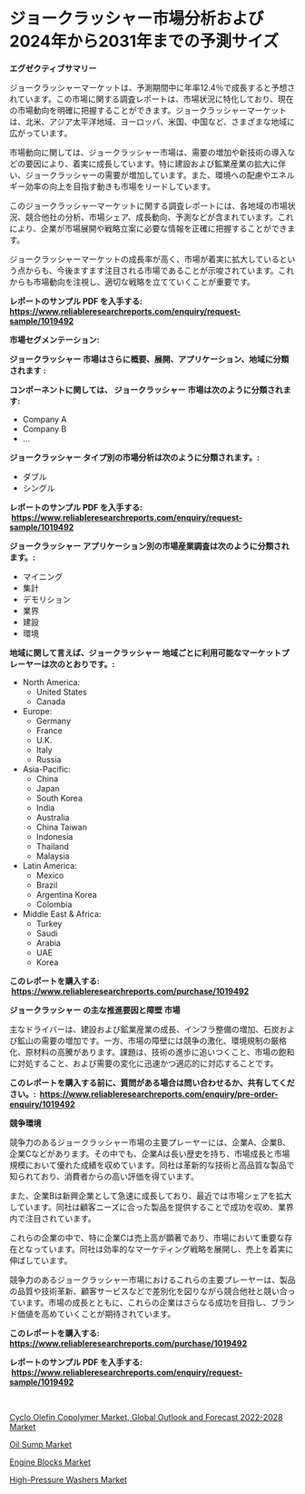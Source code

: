 <p><h1>ジョークラッシャー市場分析および2024年から2031年までの予測サイズ</h1></p><p><strong>エグゼクティブサマリー</strong></p>
<p><p>ジョークラッシャーマーケットは、予測期間中に年率12.4％で成長すると予想されています。この市場に関する調査レポートは、市場状況に特化しており、現在の市場動向を明確に把握することができます。ジョークラッシャーマーケットは、北米、アジア太平洋地域、ヨーロッパ、米国、中国など、さまざまな地域に広がっています。</p><p>市場動向に関しては、ジョークラッシャー市場は、需要の増加や新技術の導入などの要因により、着実に成長しています。特に建設および鉱業産業の拡大に伴い、ジョークラッシャーの需要が増加しています。また、環境への配慮やエネルギー効率の向上を目指す動きも市場をリードしています。</p><p>このジョークラッシャーマーケットに関する調査レポートには、各地域の市場状況、競合他社の分析、市場シェア、成長動向、予測などが含まれています。これにより、企業が市場展開や戦略立案に必要な情報を正確に把握することができます。</p><p>ジョークラッシャーマーケットの成長率が高く、市場が着実に拡大しているという点からも、今後ますます注目される市場であることが示唆されています。これからも市場動向を注視し、適切な戦略を立てていくことが重要です。</p></p>
<p><strong>レポートのサンプル PDF を入手する: <a href="https://www.reliableresearchreports.com/enquiry/request-sample/1019492">https://www.reliableresearchreports.com/enquiry/request-sample/1019492</a></strong></p>
<p><strong>市場セグメンテーション:</strong></p>
<p><strong> ジョークラッシャー 市場はさらに概要、展開、アプリケーション、地域に分類されます :</strong></p>
<p><strong>コンポーネントに関しては、 ジョークラッシャー 市場は次のように分類されます: &nbsp;</strong></p>
<p><ul><li>Company A</li><li>Company B</li><li>…</li></ul></p>
<p><strong> ジョークラッシャー タイプ別の市場分析は次のように分類されます。:</strong></p>
<p><ul><li>ダブル</li><li>シングル</li></ul></p>
<p><strong>レポートのサンプル PDF を入手する: &nbsp;<a href="https://www.reliableresearchreports.com/enquiry/request-sample/1019492">https://www.reliableresearchreports.com/enquiry/request-sample/1019492</a></strong></p>
<p><strong> ジョークラッシャー アプリケーション別の市場産業調査は次のように分類されます。:</strong></p>
<p><ul><li>マイニング</li><li>集計</li><li>デモリション</li><li>業界</li><li>建設</li><li>環境</li></ul></p>
<p><strong>地域に関して言えば、ジョークラッシャー 地域ごとに利用可能なマーケットプレーヤーは次のとおりです。:</strong></p>
<p><ul>
    <li>
        North America:
        <ul>
            <li>United States</li>
            <li>Canada</li>
        </ul>
    </li>
    <li>
        Europe:
        <ul>
            <li>Germany</li>
            <li>France</li>
            <li>U.K.</li>
            <li>Italy</li>
            <li>Russia</li>
        </ul>
    </li>
    <li>
        Asia-Pacific:
        <ul>
            <li>China</li>
            <li>Japan</li>
            <li>South Korea</li>
            <li>India</li>
            <li>Australia</li>
            <li>China Taiwan</li>
            <li>Indonesia</li>
            <li>Thailand</li>
            <li>Malaysia</li>
        </ul>
    </li>
    <li>
        Latin America:
        <ul>
            <li>Mexico</li>
            <li>Brazil</li>
            <li>Argentina Korea</li>
            <li>Colombia</li>
        </ul>
    </li>
    <li>
        Middle East & Africa:
        <ul>
            <li>Turkey</li>
            <li>Saudi</li>
            <li>Arabia</li>
            <li>UAE</li>
            <li>Korea</li>
        </ul>
    </li>
    </ul></p>
<p><strong>このレポートを購入する: &nbsp;<a href="https://www.reliableresearchreports.com/purchase/1019492">https://www.reliableresearchreports.com/purchase/1019492</a></strong></p>
<p><strong>ジョークラッシャー の主な推進要因と障壁 市場</strong></p>
<p><p>主なドライバーは、建設および鉱業産業の成長、インフラ整備の増加、石炭および鉱山の需要の増加です。一方、市場の障壁には競争の激化、環境規制の厳格化、原材料の高騰があります。課題は、技術の進歩に追いつくこと、市場の飽和に対処すること、および需要の変化に迅速かつ適応的に対応することです。</p></p>
<p><strong>このレポートを購入する前に、質問がある場合は問い合わせるか、共有してください。:&nbsp; <a href="https://www.reliableresearchreports.com/enquiry/pre-order-enquiry/1019492">https://www.reliableresearchreports.com/enquiry/pre-order-enquiry/1019492</a></strong></p>
<p><strong>競争環境</strong></p>
<p><p>競争力のあるジョークラッシャー市場の主要プレーヤーには、企業A、企業B、企業Cなどがあります。その中でも、企業Aは長い歴史を持ち、市場成長と市場規模において優れた成績を収めています。同社は革新的な技術と高品質な製品で知られており、消費者からの高い評価を得ています。</p><p>また、企業Bは新興企業として急速に成長しており、最近では市場シェアを拡大しています。同社は顧客ニーズに合った製品を提供することで成功を収め、業界内で注目されています。</p><p>これらの企業の中で、特に企業Cは売上高が顕著であり、市場において重要な存在となっています。同社は効率的なマーケティング戦略を展開し、売上を着実に伸ばしています。</p><p>競争力のあるジョークラッシャー市場におけるこれらの主要プレーヤーは、製品の品質や技術革新、顧客サービスなどで差別化を図りながら競合他社と競い合っています。市場の成長とともに、これらの企業はさらなる成功を目指し、ブランド価値を高めていくことが期待されています。</p></p>
<p><strong>このレポートを購入する: &nbsp; <a href="https://www.reliableresearchreports.com/purchase/1019492">https://www.reliableresearchreports.com/purchase/1019492</a></strong></p>
<p><strong>レポートのサンプル PDF を入手する: &nbsp;<a href="https://www.reliableresearchreports.com/enquiry/request-sample/1019492">https://www.reliableresearchreports.com/enquiry/request-sample/1019492</a></strong><strong></strong></p>
<p>&nbsp;</p>
<p><p><a href="https://view.publitas.com/reportprime-1/decoding-the-cyclo-olefin-copolymer-market-global-outlook-and-forecast-2022-2028-market-a-deep-dive-into-the-latest-market-trends-market-segmentation-and-competitive-analysis/">Cyclo Olefin Copolymer Market, Global Outlook and Forecast 2022-2028 Market</a></p><p><a href="https://github.com/beatblasta/Market-Research-Report-List-2/blob/main/oil-sump-market.md">Oil Sump Market</a></p><p><a href="https://github.com/angelajermaine/Market-Research-Report-List-2/blob/main/engine-blocks-market.md">Engine Blocks Market</a></p><p><a href="https://skillful-vermicelli-b89.notion.site/High-Pressure-Washers-Market-Dynamics-2024-2031-Also-about-Its-Market-Trends-Projections-and-Oppo-7539abe58ddc4d45acf6f790498353fc">High-Pressure Washers Market</a></p></p>
